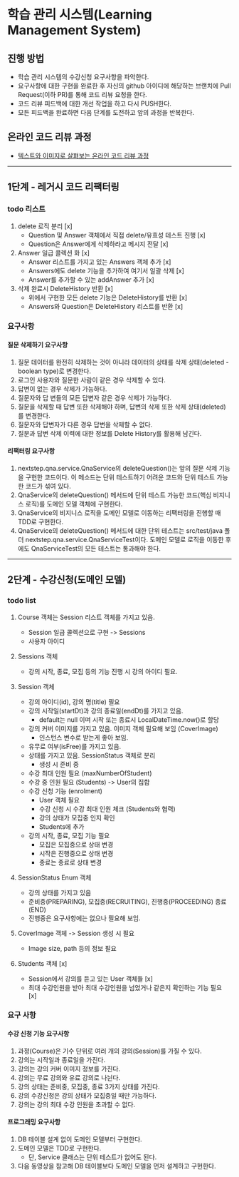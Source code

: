 # 학습 관리 시스템(Learning Management System)
## 진행 방법
* 학습 관리 시스템의 수강신청 요구사항을 파악한다.
* 요구사항에 대한 구현을 완료한 후 자신의 github 아이디에 해당하는 브랜치에 Pull Request(이하 PR)를 통해 코드 리뷰 요청을 한다.
* 코드 리뷰 피드백에 대한 개선 작업을 하고 다시 PUSH한다.
* 모든 피드백을 완료하면 다음 단계를 도전하고 앞의 과정을 반복한다.

## 온라인 코드 리뷰 과정
* [텍스트와 이미지로 살펴보는 온라인 코드 리뷰 과정](https://github.com/next-step/nextstep-docs/tree/master/codereview)

---
## 1단계 - 레거시 코드 리팩터링
### todo 리스트
1. delete 로직 분리 [x]
    - Question 및 Answer 객체에서 직접 delete/유효성 테스트 진행 [x]
    - Question은 Answer에게 삭제하라고 메시지 전달 [x]
2. Answer 일급 콜렉션 화 [x]
    - Answer 리스트를 가지고 있는 Answers 객체 추가 [x]
    - Answers에도 delete 기능을 추가하여 여기서 일괄 삭제 [x]
    - Answer를 추가할 수 있는 addAnswer 추가 [x]
3. 삭제 완료시 DeleteHistory 반환 [x]
    - 위에서 구현한 모든 delete 기능은 DeleteHistory를 반환 [x]
    - Answers와 Question은 DeleteHistory 리스트를 반환 [x]

### 요구사항
#### 질문 삭제하기 요구사항
1. 질문 데이터를 완전히 삭제하는 것이 아니라 데이터의 상태를 삭제 상태(deleted - boolean type)로 변경한다.
2. 로그인 사용자와 질문한 사람이 같은 경우 삭제할 수 있다.
3. 답변이 없는 경우 삭제가 가능하다.
4. 질문자와 답 변들의 모든 답변자 같은 경우 삭제가 가능하다.
5. 질문을 삭제할 때 답변 또한 삭제해야 하며, 답변의 삭제 또한 삭제 상태(deleted)를 변경한다.
6. 질문자와 답변자가 다른 경우 답변을 삭제할 수 없다.
7. 질문과 답변 삭제 이력에 대한 정보를 Delete History를 활용해 남긴다.

#### 리팩터링 요구사항
1. nextstep.qna.service.QnaService의 deleteQuestion()는 앞의 질문 삭제 기능을 구현한 코드이다. 이 메소드는 단위 테스트하기 어려운 코드와 단위 테스트 가능한 코드가 섞여 있다.
2. QnaService의 deleteQuestion() 메서드에 단위 테스트 가능한 코드(핵심 비지니스 로직)를 도메인 모델 객체에 구현한다.
3. QnaService의 비지니스 로직을 도메인 모델로 이동하는 리팩터링을 진행할 때 TDD로 구현한다.
4. QnaService의 deleteQuestion() 메서드에 대한 단위 테스트는 src/test/java 폴더 nextstep.qna.service.QnaServiceTest이다. 도메인 모델로 로직을 이동한 후에도 QnaServiceTest의 모든 테스트는 통과해야 한다.

---

## 2단계 - 수강신청(도메인 모델)
### todo list

1. Course 객체는 Session 리스트 객체를 가지고 있음.
   - Session 일급 콜렉션으로 구현 -> Sessions
   - 사용자 아이디 
   
2. Sessions 객체
   - 강의 시작, 종료, 모집 등의 기능 진행 시 강의 아이디 필요.

3. Session 객체
   - 강의 아이디(id), 강의 명(title) 필요
   - 강의 시작일(startDt)과 강의 종료일(endDt)를 가지고 있음. 
     - default는 null 이며 시작 또는 종료시 LocalDateTime.now()로 할당
   - 강의 커버 이미지를 가지고 있음. 이미지 객체 필요해 보임 (CoverImage)
     - 인스턴스 변수로 받는게 좋아 보임. 
   - 유무료 여부(isFree)를 가지고 있음.
   - 상태를 가지고 있음. SessionStatus 객체로 분리
     - 생성 시 준비 중
   - 수강 최대 인원 필요 (maxNumberOfStudent)
   - 수강 중 인원 필요 (Students) -> User의 집합
   - 수강 신청 기능 (enrolment)
     - User 객체 필요
     - 수강 신청 시 수강 최대 인원 체크 (Students와 협력)
     - 강의 상태가 모집중 인지 확인
     - Students에 추가
   - 강의 시작, 종료, 모집 기능 필요
     - 모집은 모집중으로 상태 변경
     - 시작은 진행중으로 상태 변경
     - 종료는 종료로 상태 변경
     
3. SessionStatus Enum 객체
   - 강의 상태를 가지고 있음
   - 준비중(PREPARING), 모집중(RECRUITING), 진행중(PROCEEDING) 종료(END)
   - 진행중은 요구사항에는 없으나 필요해 보임.

4. CoverImage 객체 -> Session 생성 시 필요
   - Image size, path 등의 정보 필요

5. Students 객체 [x]
   - Session에서 강의를 듣고 있는 User 객체들 [x]
   - 최대 수강인원을 받아 최대 수강인원을 넘었거나 같은지 확인하는 기능 필요 [x]

### 요구 사항
#### 수강 신청 기능 요구사항
1. 과정(Course)은 기수 단위로 여러 개의 강의(Session)를 가질 수 있다.
2. 강의는 시작일과 종료일을 가진다.
3. 강의는 강의 커버 이미지 정보를 가진다.
4. 강의는 무료 강의와 유료 강의로 나뉜다.
5. 강의 상태는 준비중, 모집중, 종료 3가지 상태를 가진다.
6. 강의 수강신청은 강의 상태가 모집중일 때만 가능하다.
7. 강의는 강의 최대 수강 인원을 초과할 수 없다.

#### 프로그래밍 요구사항
1. DB 테이블 설계 없이 도메인 모델부터 구현한다.
2. 도메인 모델은 TDD로 구현한다.
   - 단, Service 클래스는 단위 테스트가 없어도 된다.
3. 다음 동영상을 참고해 DB 테이블보다 도메인 모델을 먼저 설계하고 구현한다.
